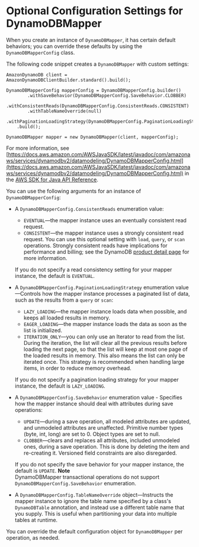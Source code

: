 # Optional Configuration Settings for DynamoDBMapper<a name="DynamoDBMapper.OptionalConfig"></a>

When you create an instance of `DynamoDBMapper`, it has certain default behaviors; you can override these defaults by using the `DynamoDBMapperConfig` class\. 

The following code snippet creates a `DynamoDBMapper` with custom settings:

```
AmazonDynamoDB client = AmazonDynamoDBClientBuilder.standard().build();

DynamoDBMapperConfig mapperConfig = DynamoDBMapperConfig.builder()
        .withSaveBehavior(DynamoDBMapperConfig.SaveBehavior.CLOBBER)
        .withConsistentReads(DynamoDBMapperConfig.ConsistentReads.CONSISTENT)
        .withTableNameOverride(null)
        .withPaginationLoadingStrategy(DynamoDBMapperConfig.PaginationLoadingStrategy.EAGER_LOADING)
    .build();

DynamoDBMapper mapper = new DynamoDBMapper(client, mapperConfig);
```

For more information, see [https://docs.aws.amazon.com/AWSJavaSDK/latest/javadoc/com/amazonaws/services/dynamodbv2/datamodeling/DynamoDBMapperConfig.html](https://docs.aws.amazon.com/AWSJavaSDK/latest/javadoc/com/amazonaws/services/dynamodbv2/datamodeling/DynamoDBMapperConfig.html) in the [AWS SDK for Java API Reference](https://docs.aws.amazon.com/sdk-for-java/latest/reference/)\.

You can use the following arguments for an instance of `DynamoDBMapperConfig`:
+ A `DynamoDBMapperConfig.ConsistentReads` enumeration value:
  + `EVENTUAL`—the mapper instance uses an eventually consistent read request\.
  + `CONSISTENT`—the mapper instance uses a strongly consistent read request\. You can use this optional setting with `load`, `query`, or `scan` operations\. Strongly consistent reads have implications for performance and billing; see the DynamoDB [product detail page](https://aws.amazon.com/dynamodb) for more information\.

  If you do not specify a read consistency setting for your mapper instance, the default is `EVENTUAL`\.
+ A `DynamoDBMapperConfig.PaginationLoadingStrategy` enumeration value—Controls how the mapper instance processes a paginated list of data, such as the results from a `query` or `scan`:
  + `LAZY_LOADING`—the mapper instance loads data when possible, and keeps all loaded results in memory\.
  + `EAGER_LOADING`—the mapper instance loads the data as soon as the list is initialized\.
  + `ITERATION_ONLY`—you can only use an Iterator to read from the list\. During the iteration, the list will clear all the previous results before loading the next page, so that the list will keep at most one page of the loaded results in memory\. This also means the list can only be iterated once\. This strategy is recommended when handling large items, in order to reduce memory overhead\.

  If you do not specify a pagination loading strategy for your mapper instance, the default is `LAZY_LOADING`\.
+ A `DynamoDBMapperConfig.SaveBehavior` enumeration value \- Specifies how the mapper instance should deal with attributes during save operations:
  + `UPDATE`—during a save operation, all modeled attributes are updated, and unmodeled attributes are unaffected\. Primitive number types \(byte, int, long\) are set to 0\. Object types are set to null\. 
  + `CLOBBER`—clears and replaces all attributes, included unmodeled ones, during a save operation\. This is done by deleting the item and re\-creating it\. Versioned field constraints are also disregarded\.

   If you do not specify the save behavior for your mapper instance, the default is `UPDATE`\.
**Note**  
DynamoDBMapper transactional operations do not support `DynamoDBMapperConfig.SaveBehavior` enumeration\. 
+ A `DynamoDBMapperConfig.TableNameOverride` object—Instructs the mapper instance to ignore the table name specified by a class's `DynamoDBTable` annotation, and instead use a different table name that you supply\. This is useful when partitioning your data into multiple tables at runtime\. 

You can override the default configuration object for `DynamoDBMapper` per operation, as needed\.